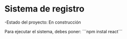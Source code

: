 <h1> Sistema de registro </h1>

-Estado del proyecto: En construcción

Para ejecutar el sistema, debes poner:
´´´npm instal react´´´ 
